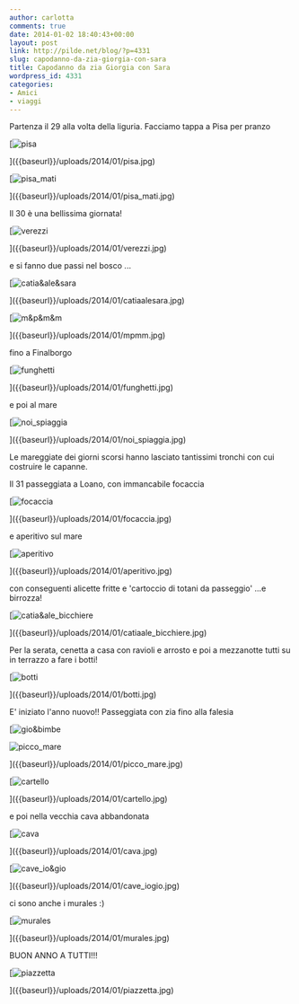 ```yaml
---
author: carlotta
comments: true
date: 2014-01-02 18:40:43+00:00
layout: post
link: http://pilde.net/blog/?p=4331
slug: capodanno-da-zia-giorgia-con-sara
title: Capodanno da zia Giorgia con Sara
wordpress_id: 4331
categories:
- Amici
- viaggi
---
```


Partenza il 29 alla volta della liguria. Facciamo tappa a Pisa per pranzo

[![pisa]({{baseurl}}/uploads/2014/01/pisa.jpg)


]({{baseurl}}/uploads/2014/01/pisa.jpg)


[![pisa_mati]({{baseurl}}/uploads/2014/01/pisa_mati.jpg)


]({{baseurl}}/uploads/2014/01/pisa_mati.jpg)


Il 30 è una bellissima giornata!

[![verezzi]({{baseurl}}/uploads/2014/01/verezzi.jpg)


]({{baseurl}}/uploads/2014/01/verezzi.jpg)


e si fanno due passi nel bosco ...

[![catia&ale&sara]({{baseurl}}/uploads/2014/01/catiaalesara.jpg)


]({{baseurl}}/uploads/2014/01/catiaalesara.jpg)


[![m&p&m&m]({{baseurl}}/uploads/2014/01/mpmm.jpg)


]({{baseurl}}/uploads/2014/01/mpmm.jpg)


fino a Finalborgo

[![funghetti]({{baseurl}}/uploads/2014/01/funghetti.jpg)


]({{baseurl}}/uploads/2014/01/funghetti.jpg)


e poi al mare

[![noi_spiaggia]({{baseurl}}/uploads/2014/01/noi_spiaggia.jpg)


]({{baseurl}}/uploads/2014/01/noi_spiaggia.jpg)


Le mareggiate dei giorni scorsi hanno lasciato tantissimi tronchi con cui costruire le capanne.

Il 31 passeggiata a Loano, con immancabile focaccia

[![focaccia]({{baseurl}}/uploads/2014/01/focaccia.jpg)


]({{baseurl}}/uploads/2014/01/focaccia.jpg)


e aperitivo sul mare

[![aperitivo]({{baseurl}}/uploads/2014/01/aperitivo.jpg)


]({{baseurl}}/uploads/2014/01/aperitivo.jpg)


con conseguenti alicette fritte e 'cartoccio di totani da passeggio' ...e birrozza!

[![catia&ale_bicchiere]({{baseurl}}/uploads/2014/01/catiaale_bicchiere.jpg)


]({{baseurl}}/uploads/2014/01/catiaale_bicchiere.jpg)


Per la serata, cenetta a casa con ravioli e arrosto e poi a mezzanotte tutti su in terrazzo a fare i botti!

[![botti]({{baseurl}}/uploads/2014/01/botti.jpg)


]({{baseurl}}/uploads/2014/01/botti.jpg)


E' iniziato l'anno nuovo!! Passeggiata con zia fino alla falesia

[![gio&bimbe]({{baseurl}}/uploads/2014/01/giobimbe.jpg)


![picco_mare]({{baseurl}}/uploads/2014/01/picco_mare.jpg)


]({{baseurl}}/uploads/2014/01/picco_mare.jpg)




[![cartello]({{baseurl}}/uploads/2014/01/cartello.jpg)


]({{baseurl}}/uploads/2014/01/cartello.jpg)


e poi nella vecchia cava abbandonata

[![cava]({{baseurl}}/uploads/2014/01/cava.jpg)


]({{baseurl}}/uploads/2014/01/cava.jpg)


[![cave_io&gio]({{baseurl}}/uploads/2014/01/cave_iogio.jpg)


]({{baseurl}}/uploads/2014/01/cave_iogio.jpg)


ci sono anche i murales :)




[![murales]({{baseurl}}/uploads/2014/01/murales.jpg)


]({{baseurl}}/uploads/2014/01/murales.jpg)


BUON ANNO A TUTTI!!!

[![piazzetta]({{baseurl}}/uploads/2014/01/piazzetta.jpg)


]({{baseurl}}/uploads/2014/01/piazzetta.jpg)



